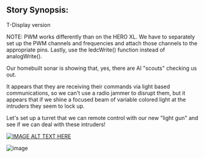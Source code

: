## Story Synopsis:

T-Display version

NOTE: PWM works differently than on the HERO XL.  We have to separately set up the
      PWM channels and frequencies and attach those channels to the appropriate pins.
      Lastly, use the ledcWrite() function instead of analogWrite().

Our homebuilt sonar is showing that, yes, there are AI "scouts" checking us out.

It appears that they are receiving their commands via light based communications,
so we can't use a radio jammer to disrupt them, but it appears that if we shine
a focused beam of variable colored light at the intruders they seem to lock up.

Let's set up a turret that we can remote control with our new "light gun" and see
if we can deal with these intruders!

[![IMAGE ALT TEXT HERE](https://img.youtube.com/vi/xlx8LDm1cR0/0.jpg)](https://www.youtube.com/watch?v=xlx8LDm1cR0)

![image](https://github.com/user-attachments/assets/2e12e586-9c4c-4877-a4b0-4b5a46469c47)


